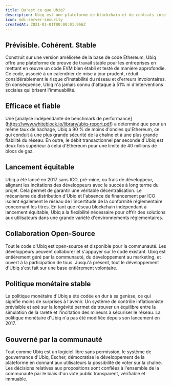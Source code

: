 ```yaml
---
title: Qu'est ce que Ubiq?
description: Ubiq est une plateforme de blockchain et de contrats intelligents qui alimente des applications entièrement décentralisées, des jetons, des NFT et bien plus encore.
icon: mdi-server-security
createdAt: 2021-01-01T00:00:01.966Z
---
```


## Prévisible. Cohérent. Stable

Construit sur une version améliorée de la base de code Ethereum, Ubiq offre une plateforme de preuve de travail stable pour les entreprises en mettant en œuvre un code EVM bien établi et testé de manière approfondie. Ce code, associé à un calendrier de mise à jour prudent, réduit considérablement le risque d'instabilité du réseau et d'erreurs involontaires. En conséquence, Ubiq n'a jamais connu d'attaque à 51% ni d'interventions sociales qui brisent l'immuabilité.

## Efficace et fiable

Une [analyse indépendante de benchmark de performance] (https://www.whiteblock.io/library/ubiq-report.pdf) a déterminé que pour un même taux de hachage, Ubiq a 90 % de moins d'oncles qu'Ethereum, ce qui conduit à une plus grande sécurité de la chaîne et à une plus grande fiabilité du réseau. En outre, le débit transactionnel par seconde d'Ubiq est deux fois supérieur à celui d'Ethereum pour une limite de 40 millions de blocs de gaz.

## Lancement équitable

Ubiq a été lancé en 2017 sans ICO, pré-mine, ou frais de développeur, alignant les incitations des développeurs avec le succès à long terme du projet. Cela permet de garantir une véritable décentralisation.
Le mécanisme de distribution d'Ubiq et l'absence de financement par ICO isolent également le réseau de l'incertitude de la conformité réglementaire concernant les titres. En tant que réseau blockchain indépendant à lancement équitable, Ubiq a la flexibilité nécessaire pour offrir des solutions aux utilisateurs dans une grande variété d'environnements réglementaires.

## Collaboration Open-Source

Tout le code d'Ubiq est open-source et disponible pour la communauté. Les développeurs peuvent collaborer et s'appuyer sur le code existant. Ubiq est entièrement géré par la communauté, du développement au marketing, et ouvert à la participation de tous. Jusqu'à présent, tout le développement d'Ubiq s'est fait sur une base entièrement volontaire.

## Politique monétaire stable

La politique monétaire d'Ubiq a été codée en dur à sa genèse, ce qui signifie moins de surprises à l'avenir. Un système de contrôle inflationniste prévisible et axé sur la longévité permet de trouver un équilibre entre la simulation de la rareté et l'incitation des mineurs à sécuriser le réseau. La politique monétaire d'Ubiq n'a pas été modifiée depuis son lancement en 2017.

## Gouverné par la communauté

Tout comme Ubiq est un logiciel libre sans permission, le système de gouvernance d'Ubiq, Escher, démocratise le développement de la plateforme en donnant aux utilisateurs la possibilité de voter sur la chaîne. Les décisions relatives aux propositions sont confiées à l'ensemble de la communauté par le biais d'un vote public transparent, vérifiable et immuable.
